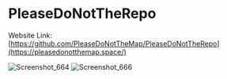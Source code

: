 # PleaseDoNotTheRepo

Website Link: [https://github.com/PleaseDoNotTheMap/PleaseDoNotTheRepo](https://pleasedonotthemap.space/)

![Screenshot_664](https://github.com/user-attachments/assets/4b4560bf-a9c0-4d83-b139-ede2f8dfef7c)
![Screenshot_666](https://github.com/user-attachments/assets/a012ded9-33c9-4dd3-9a88-882a3d890e4c)
